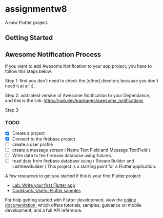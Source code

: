 # assignmentw8

A new Flutter project.

## Getting Started

## Awesome Notification Process

if you want to add Awesome Notification to your app project, you have to follow this steps below:

Step 1: first you don't need to check the [other] directory because you don't need it at all :).

Step 2: add latest version of Awesome Notification to your Dependance, and this is the link: <https://pub.dev/packages/awesome_notifications>

Step 3: 
### TODO

- [x] Create a project
- [x] Connect to the firebase project
- [ ] create a user profile
- [ ] create a message screen ( Name Text Field and Message TextField )
- [ ] Write data to the firebase database using futures.
- [ ] read data from firebase database using ( Stream Builder and ListViewBuilder )
This project is a starting point for a Flutter application.

A few resources to get you started if this is your first Flutter project:

- [Lab: Write your first Flutter app](https://docs.flutter.dev/get-started/codelab)
- [Cookbook: Useful Flutter samples](https://docs.flutter.dev/cookbook)

For help getting started with Flutter development, view the
[online documentation](https://docs.flutter.dev/), which offers tutorials,
samples, guidance on mobile development, and a full API reference.
